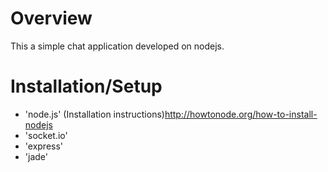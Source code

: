 Overview
========

This a simple chat application developed on nodejs.

Installation/Setup
======================
* 'node.js' (Installation instructions)http://howtonode.org/how-to-install-nodejs
* 'socket.io'
* 'express'
* 'jade'